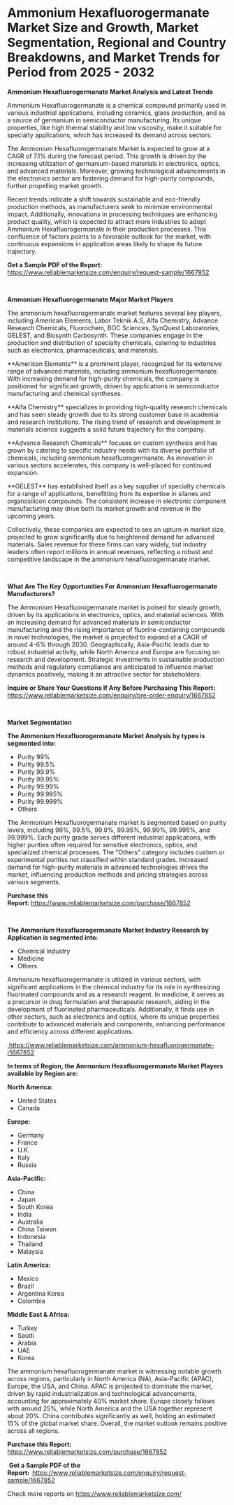<p><h1>Ammonium Hexafluorogermanate Market Size and Growth, Market Segmentation, Regional and Country Breakdowns, and Market Trends for Period from 2025 -  2032</h1></p><p><strong>Ammonium Hexafluorogermanate Market Analysis and Latest Trends</strong></p>
<p><p>Ammonium Hexafluorogermanate is a chemical compound primarily used in various industrial applications, including ceramics, glass production, and as a source of germanium in semiconductor manufacturing. Its unique properties, like high thermal stability and low viscosity, make it suitable for specialty applications, which has increased its demand across sectors.</p><p>The Ammonium Hexafluorogermanate Market is expected to grow at a CAGR of 7.1% during the forecast period. This growth is driven by the increasing utilization of germanium-based materials in electronics, optics, and advanced materials. Moreover, growing technological advancements in the electronics sector are fostering demand for high-purity compounds, further propelling market growth.</p><p>Recent trends indicate a shift towards sustainable and eco-friendly production methods, as manufacturers seek to minimize environmental impact. Additionally, innovations in processing techniques are enhancing product quality, which is expected to attract more industries to adopt Ammonium Hexafluorogermanate in their production processes. This confluence of factors points to a favorable outlook for the market, with continuous expansions in application areas likely to shape its future trajectory.</p></p>
<p><strong>Get a Sample PDF of the Report:&nbsp;</strong> <a href="https://www.reliablemarketsize.com/enquiry/request-sample/1667852?utm_campaign=2626&utm_medium=2&utm_source=Github&utm_content=ia&utm_term=08032025&utm_id=ammonium-hexafluorogermanate">https://www.reliablemarketsize.com/enquiry/request-sample/1667852</a></p>
<p>&nbsp;</p>
<p><strong>Ammonium Hexafluorogermanate Major Market Players</strong></p>
<p><p>The ammonium hexafluorogermanate market features several key players, including American Elements, Labor Teknik A.S, Alfa Chemistry, Advance Research Chemicals, Fluorochem, BOC Sciences, SynQuest Laboratories, GELEST, and Biosynth Carbosynth. These companies engage in the production and distribution of specialty chemicals, catering to industries such as electronics, pharmaceuticals, and materials.</p><p>**American Elements** is a prominent player, recognized for its extensive range of advanced materials, including ammonium hexafluorogermanate. With increasing demand for high-purity chemicals, the company is positioned for significant growth, driven by applications in semiconductor manufacturing and chemical syntheses.</p><p>**Alfa Chemistry** specializes in providing high-quality research chemicals and has seen steady growth due to its strong customer base in academia and research institutions. The rising trend of research and development in materials science suggests a solid future trajectory for the company.</p><p>**Advance Research Chemicals** focuses on custom synthesis and has grown by catering to specific industry needs with its diverse portfolio of chemicals, including ammonium hexafluorogermanate. As innovation in various sectors accelerates, this company is well-placed for continued expansion.</p><p>**GELEST** has established itself as a key supplier of specialty chemicals for a range of applications, benefitting from its expertise in silanes and organosilicon compounds. The consistent increase in electronic component manufacturing may drive both its market growth and revenue in the upcoming years.</p><p>Collectively, these companies are expected to see an upturn in market size, projected to grow significantly due to heightened demand for advanced materials. Sales revenue for these firms can vary widely, but industry leaders often report millions in annual revenues, reflecting a robust and competitive landscape in the ammonium hexafluorogermanate market.</p></p>
<p>&nbsp;</p>
<p><strong>What Are The Key Opportunities For Ammonium Hexafluorogermanate Manufacturers?</strong></p>
<p><p>The Ammonium Hexafluorogermanate market is poised for steady growth, driven by its applications in electronics, optics, and material sciences. With an increasing demand for advanced materials in semiconductor manufacturing and the rising importance of fluorine-containing compounds in novel technologies, the market is projected to expand at a CAGR of around 4-6% through 2030. Geographically, Asia-Pacific leads due to robust industrial activity, while North America and Europe are focusing on research and development. Strategic investments in sustainable production methods and regulatory compliance are anticipated to influence market dynamics positively, making it an attractive sector for stakeholders.</p></p>
<p><strong>Inquire or Share Your Questions If Any Before Purchasing This Report:</strong> <a href="https://www.reliablemarketsize.com/enquiry/pre-order-enquiry/1667852?utm_campaign=2626&utm_medium=2&utm_source=Github&utm_content=ia&utm_term=08032025&utm_id=ammonium-hexafluorogermanate">https://www.reliablemarketsize.com/enquiry/pre-order-enquiry/1667852</a></p>
<p>&nbsp;</p>
<p><strong>Market Segmentation</strong></p>
<p><strong>The Ammonium Hexafluorogermanate Market Analysis by types is segmented into:</strong></p>
<p><ul><li>Purity 99%</li><li>Purity 99.5%</li><li>Purity 99.9%</li><li>Purity 99.95%</li><li>Purity 99.99%</li><li>Purity 99.995%</li><li>Purity 99.999%</li><li>Others</li></ul></p>
<p><p>The Ammonium Hexafluorogermanate market is segmented based on purity levels, including 99%, 99.5%, 99.9%, 99.95%, 99.99%, 99.995%, and 99.999%. Each purity grade serves different industrial applications, with higher purities often required for sensitive electronics, optics, and specialized chemical processes. The "Others" category includes custom or experimental purities not classified within standard grades. Increased demand for high-purity materials in advanced technologies drives the market, influencing production methods and pricing strategies across various segments.</p></p>
<p><strong>Purchase this Report:&nbsp;</strong><a href="https://www.reliablemarketsize.com/purchase/1667852?utm_campaign=2626&utm_medium=2&utm_source=Github&utm_content=ia&utm_term=08032025&utm_id=ammonium-hexafluorogermanate">https://www.reliablemarketsize.com/purchase/1667852</a></p>
<p>&nbsp;</p>
<p><strong>The Ammonium Hexafluorogermanate Market Industry Research by Application is segmented into:</strong></p>
<p><ul><li>Chemical Industry</li><li>Medicine</li><li>Others</li></ul></p>
<p><p>Ammonium hexafluorogermanate is utilized in various sectors, with significant applications in the chemical industry for its role in synthesizing fluorinated compounds and as a research reagent. In medicine, it serves as a precursor in drug formulation and therapeutic research, aiding in the development of fluorinated pharmaceuticals. Additionally, it finds use in other sectors, such as electronics and optics, where its unique properties contribute to advanced materials and components, enhancing performance and efficiency across different applications.</p></p>
<p><a href="https://www.reliablemarketsize.com/ammonium-hexafluorogermanate-r1667852?utm_campaign=2626&utm_medium=2&utm_source=Github&utm_content=ia&utm_term=08032025&utm_id=ammonium-hexafluorogermanate">&nbsp;https://www.reliablemarketsize.com/ammonium-hexafluorogermanate-r1667852</a></p>
<p><strong>In terms of Region, the Ammonium Hexafluorogermanate Market Players available by Region are:</strong></p>
<p>
    <p> <strong> North America: </strong>
        <ul>
            <li>United States</li>
            <li>Canada</li>
        </ul>
        </p> 
    <p> <strong> Europe: </strong>
        <ul>
            <li>Germany</li>
            <li>France</li>
            <li>U.K.</li>
            <li>Italy</li>
            <li>Russia</li>
        </ul>
        </p> 
    <p> <strong> Asia-Pacific: </strong>
        <ul>
            <li>China</li>
            <li>Japan</li>
            <li>South Korea</li>
            <li>India</li>
            <li>Australia</li>
            <li>China Taiwan</li>
            <li>Indonesia</li>
            <li>Thailand</li>
            <li>Malaysia</li>
        </ul>
        </p> 
    <p> <strong> Latin America: </strong>
        <ul>
            <li>Mexico</li>
            <li>Brazil</li>
            <li>Argentina Korea</li>
            <li>Colombia</li>
        </ul>
        </p> 
    <p> <strong> Middle East & Africa: </strong>
        <ul>
            <li>Turkey</li>
            <li>Saudi</li>
            <li>Arabia</li>
            <li>UAE</li>
            <li>Korea</li>
        </ul>
    </p>
    </p>
<p><p>The ammonium hexafluorogermanate market is witnessing notable growth across regions, particularly in North America (NA), Asia-Pacific (APAC), Europe, the USA, and China. APAC is projected to dominate the market, driven by rapid industrialization and technological advancements, accounting for approximately 40% market share. Europe closely follows with around 25%, while North America and the USA together represent about 20%. China contributes significantly as well, holding an estimated 15% of the global market share. Overall, the market outlook remains positive across all regions.</p></p>
<p><strong>Purchase this Report: </strong><a href="https://www.reliablemarketsize.com/purchase/1667852?utm_campaign=2626&utm_medium=2&utm_source=Github&utm_content=ia&utm_term=08032025&utm_id=ammonium-hexafluorogermanate">https://www.reliablemarketsize.com/purchase/1667852</a></p>
<p>&nbsp;<strong>Get a Sample PDF of the Report:&nbsp;&nbsp;</strong><a href="https://www.reliablemarketsize.com/enquiry/request-sample/1667852?utm_campaign=2626&utm_medium=2&utm_source=Github&utm_content=ia&utm_term=08032025&utm_id=ammonium-hexafluorogermanate">https://www.reliablemarketsize.com/enquiry/request-sample/1667852</a></p>
<p><strong></strong></p>
<p>Check more reports on <a href="https://www.reliablemarketsize.com/?utm_campaign=2626&utm_medium=2&utm_source=Github&utm_content=ia&utm_term=08032025&utm_id=ammonium-hexafluorogermanate">https://www.reliablemarketsize.com/</a></p>